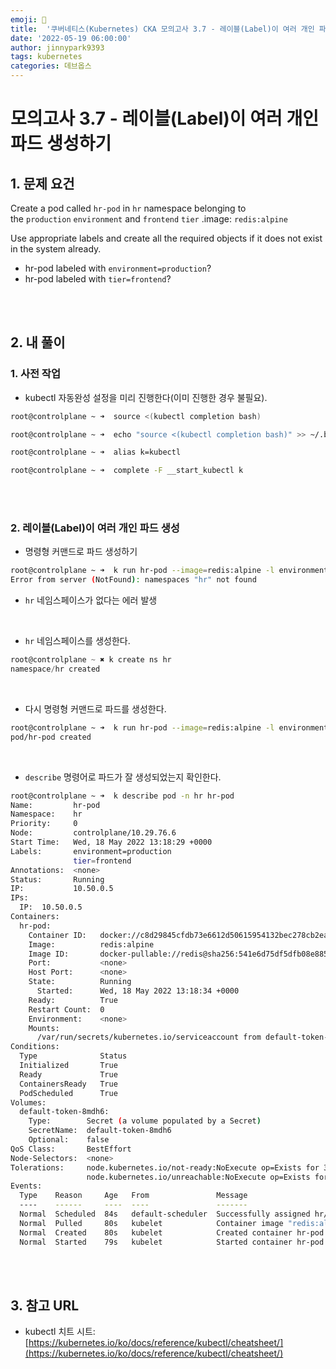 ```yaml
---
emoji: 🔧
title:  '쿠버네티스(Kubernetes) CKA 모의고사 3.7 - 레이블(Label)이 여러 개인 파드 생성하기'
date: '2022-05-19 06:00:00'
author: jinnypark9393
tags: kubernetes
categories: 데브옵스
---
```


# 모의고사 3.7 - 레이블(Label)이 여러 개인 파드 생성하기

## 1. 문제 요건

Create a pod called `hr-pod` in `hr` namespace belonging to the `production` `environment` and `frontend` `tier` .image: `redis:alpine`

Use appropriate labels and create all the required objects if it does not exist in the system already.

- hr-pod labeled with `environment=production`?
- hr-pod labeled with `tier=frontend`?

<br/><br/>

## 2. 내 풀이

### 1. 사전 작업

- kubectl 자동완성 설정을 미리 진행한다(이미 진행한 경우 불필요).

```bash
root@controlplane ~ ➜  source <(kubectl completion bash)

root@controlplane ~ ➜  echo "source <(kubectl completion bash)" >> ~/.bashrc 

root@controlplane ~ ➜  alias k=kubectl

root@controlplane ~ ➜  complete -F __start_kubectl k
```

<br/><br/>

### 2. 레이블(Label)이 여러 개인 파드 생성

- 명령형 커맨드로 파드 생성하기

```bash
root@controlplane ~ ➜  k run hr-pod --image=redis:alpine -l environment=production,tier=frontend -n hr
Error from server (NotFound): namespaces "hr" not found
```

- `hr` 네임스페이스가 없다는 에러 발생

<br/>

- `hr` 네임스페이스를 생성한다.

```jsx
root@controlplane ~ ✖ k create ns hr
namespace/hr created
```

<br/>

- 다시 명령형 커맨드로 파드를 생성한다.

```bash
root@controlplane ~ ➜  k run hr-pod --image=redis:alpine -l environment=production,tier=frontend -n hr
pod/hr-pod created
```

<br/>

- `describe` 명령어로 파드가 잘 생성되었는지 확인한다.

```bash
root@controlplane ~ ➜  k describe pod -n hr hr-pod
Name:         hr-pod
Namespace:    hr
Priority:     0
Node:         controlplane/10.29.76.6
Start Time:   Wed, 18 May 2022 13:18:29 +0000
Labels:       environment=production
              tier=frontend
Annotations:  <none>
Status:       Running
IP:           10.50.0.5
IPs:
  IP:  10.50.0.5
Containers:
  hr-pod:
    Container ID:   docker://c8d29845cfdb73e6612d50615954132bec278cb2ea074af4a10f3de1066e3991
    Image:          redis:alpine
    Image ID:       docker-pullable://redis@sha256:541e6d75df5dfb08e8859929bab06da265673808a6f2285abe6b7c76c1c98c6e
    Port:           <none>
    Host Port:      <none>
    State:          Running
      Started:      Wed, 18 May 2022 13:18:34 +0000
    Ready:          True
    Restart Count:  0
    Environment:    <none>
    Mounts:
      /var/run/secrets/kubernetes.io/serviceaccount from default-token-8mdh6 (ro)
Conditions:
  Type              Status
  Initialized       True 
  Ready             True 
  ContainersReady   True 
  PodScheduled      True 
Volumes:
  default-token-8mdh6:
    Type:        Secret (a volume populated by a Secret)
    SecretName:  default-token-8mdh6
    Optional:    false
QoS Class:       BestEffort
Node-Selectors:  <none>
Tolerations:     node.kubernetes.io/not-ready:NoExecute op=Exists for 300s
                 node.kubernetes.io/unreachable:NoExecute op=Exists for 300s
Events:
  Type    Reason     Age   From               Message
  ----    ------     ----  ----               -------
  Normal  Scheduled  84s   default-scheduler  Successfully assigned hr/hr-pod to controlplane
  Normal  Pulled     80s   kubelet            Container image "redis:alpine" already present on machine
  Normal  Created    80s   kubelet            Created container hr-pod
  Normal  Started    79s   kubelet            Started container hr-pod
```

<br/><br/>

## 3. 참고 URL

- kubectl 치트 시트: [https://kubernetes.io/ko/docs/reference/kubectl/cheatsheet/](https://kubernetes.io/ko/docs/reference/kubectl/cheatsheet/)

<br/>
